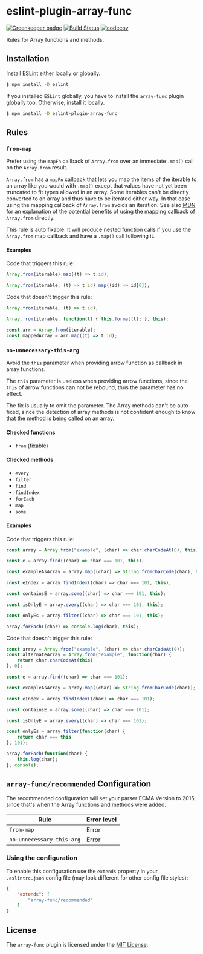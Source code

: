 # eslint-plugin-array-func

[![Greenkeeper badge](https://badges.greenkeeper.io/freaktechnik/eslint-plugin-array-func.svg)](https://greenkeeper.io/) [![Build Status](https://travis-ci.org/freaktechnik/eslint-plugin-array-func.svg?branch=master)](https://travis-ci.org/freaktechnik/eslint-plugin-array-func) [![codecov](https://codecov.io/gh/freaktechnik/eslint-plugin-array-func/branch/master/graph/badge.svg)](https://codecov.io/gh/freaktechnik/eslint-plugin-array-func)

Rules for Array functions and methods.

## Installation

Install [ESLint](https://www.github.com/eslint/eslint) either locally or globally.

```sh
$ npm install -D eslint
```

If you installed `ESLint` globally, you have to install the `array-func` plugin globally too. Otherwise, install it locally.

```sh
$ npm install -D eslint-plugin-array-func
```

## Rules

### `from-map`
Prefer using the `mapFn` callback of `Array.from` over an immediate `.map()` call on the `Array.from` result.

`Array.from` has a `mapFn` callback that lets you map the items of the iterable to an array like you would with `.map()` except that values have not yet been truncated to fit types allowed in an array. Some iterables can't be directly converted to an array and thus have to be iterated either way. In that case using the mapping callback of `Array.from` avoids an iteration. See also [MDN](https://developer.mozilla.org/en-US/docs/Web/JavaScript/Reference/Global_Objects/Array/from#Description) for an explanation of the potential benefits of using the mapping callback of `Array.from` directly.

This rule is auto fixable. It will produce nested function calls if you use the `Array.from` map callback and have a `.map()` call following it.

#### Examples
Code that triggers this rule:
```js
Array.from(iterable).map((t) => t.id);

Array.from(iterable, (t) => t.id).map((id) => id[0]);
```

Code that doesn't trigger this rule:
```js
Array.from(iterable, (t) => t.id);

Array.from(iterable, function(t) { this.format(t); }, this);

const arr = Array.from(iterable);
const mappedArray = arr.map((t) => t.id);
```

### `no-unnecessary-this-arg`
Avoid the `this` parameter when providing arrow function as callback in array functions.

The `this` parameter is useless when providing arrow functions, since the `this` of arrow functions can not be rebound, thus the parameter has no effect.

The fix is usually to omit the parameter. The Array methods can't be auto-fixed, since the detection of array methods is not confident enough to know that the method is being called on an array.

#### Checked functions
 - `from` (fixable)

#### Checked methods
 - `every`
 - `filter`
 - `find`
 - `findIndex`
 - `forEach`
 - `map`
 - `some`

#### Examples
Code that triggers this rule:
```js
const array = Array.from("example", (char) => char.charCodeAt(0), this);

const e = array.find((char) => char === 101, this);

const exampleAsArray = array.map((char) => String.fromCharCode(char), this);

const eIndex = array.findIndex((char) => char === 101, this);

const containsE = array.some((char) => char === 101, this);

const isOnlyE = array.every((char) => char === 101, this);

const onlyEs = array.filter((char) => char === 101, this);

array.forEach((char) => console.log(char), this);
```

Code that doesn't trigger this rule:
```js
const array = Array.from("example", (char) => char.charCodeAt(0));
const alternateArray = Array.from("example", function(char) {
    return char.charCodeAt(this)
}, 0);

const e = array.find((char) => char === 101);

const exampleAsArray = array.map((char) => String.fromCharCode(char));

const eIndex = array.findIndex((char) => char === 101);

const containsE = array.some((char) => char === 101);

const isOnlyE = array.every((char) => char === 101);

const onlyEs = array.filter(function(char) {
    return char === this
}, 101);

array.forEach(function(char) {
    this.log(char);
}, console);
```

## `array-func/recommended` Configuration
The recommended configuration will set your parser ECMA Version to 2015, since that's when the Array functions and methods were added.

Rule | Error level
---- | -----------
`from-map` | Error
`no-unnecessary-this-arg` | Error

### Using the configuration
To enable this configuration use the `extends` property in your `.eslintrc.json` config file (may look different for other config file styles):
```json
{
    "extends": [
        "array-func/recommended"
    ]
}
```

## License
The `array-func` plugin is licensed under the [MIT License](LICENSE).
